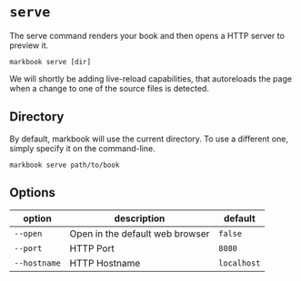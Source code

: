 # `serve`

The serve command renders your book and then opens a HTTP server to preview it.

    markbook serve [dir]

We will shortly be adding live-reload capabilities, that autoreloads the page when a change to one of the source files is detected.

## Directory

By default, markbook will use the current directory. To use a different one, simply specify it on the command-line.

    markbook serve path/to/book

## Options

| option | description | default |
| ------ | ----------- | ------- |
| `--open` | Open in the default web browser | `false` |
| `--port` | HTTP Port | `8080` |
| `--hostname` | HTTP Hostname | `localhost` |
